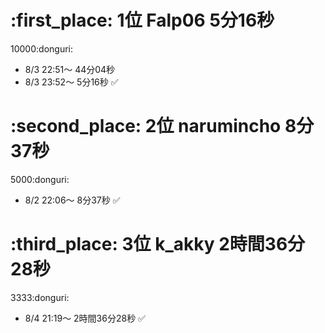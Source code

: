 # :first_place: 1位 Falp06 5分16秒
10000:donguri:
- 8/3 22:51〜 44分04秒
- 8/3 23:52〜 5分16秒 :white_check_mark:


# :second_place: 2位 narumincho 8分37秒
5000:donguri:
- 8/2 22:06〜 8分37秒 :white_check_mark:


# :third_place: 3位 k_akky 2時間36分28秒
3333:donguri:
- 8/4 21:19〜 2時間36分28秒 :white_check_mark:
